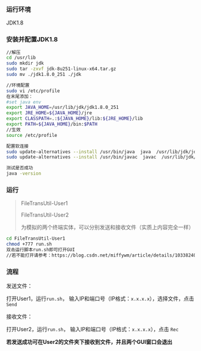 ### 运行环境

JDK1.8

### 安装并配置JDK1.8

```bash
//解压
cd /usr/lib
sudo mkdir jdk
sudo tar -zxvf jdk-8u251-linux-x64.tar.gz
sudo mv ./jdk1.8.0_251 ./jdk

//环境配置
sudo vi /etc/profile
在末尾添加：
#set java env
export JAVA_HOME=/usr/lib/jdk/jdk1.8.0_251
export JRE_HOME=${JAVA_HOME}/jre    
export CLASSPATH=.:${JAVA_HOME}/lib:${JRE_HOME}/lib    
export PATH=${JAVA_HOME}/bin:$PATH 
//生效
source /etc/profile

配置软连接
sudo update-alternatives --install /usr/bin/java  java  /usr/lib/jdk/jdk1.8.0_251/bin/java 300
sudo update-alternatives --install /usr/bin/javac  javac  /usr/lib/jdk/jdk1.8.0_251/bin/javac 300

测试是否成功
java -version
```

### 运行

> FileTransUtil-User1 
>
> FileTransUtil-User2
>
> 为模拟的两个终端实体，可以分别发送和接收文件（实质上内容完全一样）

```bash
cd FileTransUtil-User1
chmod +777 run.sh 
双击运行脚本run.sh即可打开GUI
//若不能打开请参考：https://blog.csdn.net/miffywm/article/details/103382405
```

### 流程

发送文件：

打开User1，运行`run.sh`， 输入IP和端口号（IP格式：`x.x.x.x`），选择文件，点击`Send`

接收文件：

打开User2，运行`run.sh`， 输入IP和端口号（IP格式：`x.x.x.x`），点击 `Rec`

**若发送成功可在User2的文件夹下接收到文件，并且两个GUI窗口会退出**

